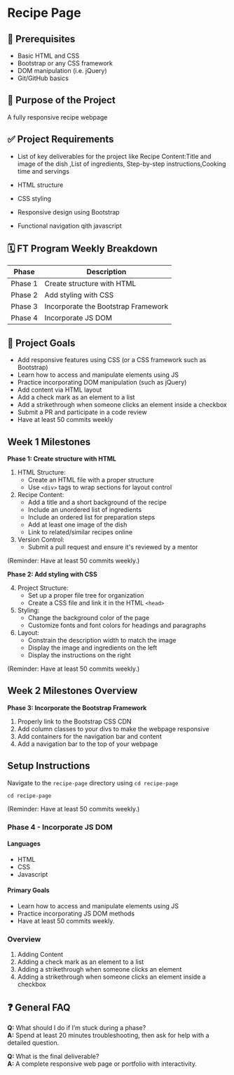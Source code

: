 # Recipe Page

## 📌 Prerequisites

- Basic HTML and CSS
- Bootstrap or any CSS framework
- DOM manipulation (i.e. jQuery)
- Git/GitHub basics

## 🎯 Purpose of the Project

A fully responsive recipe webpage

## ✅ Project Requirements

- List of key deliverables for the project like Recipe Content:Title and image of the dish ,List of ingredients, Step-by-step instructions,Cooking time and servings

- HTML structure
- CSS styling
- Responsive design using Bootstrap
- Functional navigation qith javascript

## 🗓️ FT Program Weekly Breakdown

| Phase   | Description                         |
| ------- | ----------------------------------- |
| Phase 1 | Create structure with HTML          |
| Phase 2 | Add styling with CSS                |
| Phase 3 | Incorporate the Bootstrap Framework |
| Phase 4 | Incorporate JS DOM                  |

## 🏁 Project Goals

- Add responsive features using CSS (or a CSS framework such as Bootstrap)
- Learn how to access and manipulate elements using JS
- Practice incorporating DOM manipulation (such as jQuery)
- Add content via HTML layout
- Add a check mark as an element to a list
- Add a strikethrough when someone clicks an element inside a checkbox
- Submit a PR and participate in a code review
- Have at least 50 commits weekly

## Week 1 Milestones

**Phase 1: Create structure with HTML**

1. HTML Structure:
   - Create an HTML file with a proper structure
   - Use `<div>` tags to wrap sections for layout control
2. Recipe Content:
   - Add a title and a short background of the recipe
   - Include an unordered list of ingredients
   - Include an ordered list for preparation steps
   - Add at least one image of the dish
   - Link to related/similar recipes online
3. Version Control:
   - Submit a pull request and ensure it's reviewed by a mentor

(Reminder: Have at least 50 commits weekly.)

**Phase 2: Add styling with CSS**

4. Project Structure:
   - Set up a proper file tree for organization
   - Create a CSS file and link it in the HTML `<head>`
5. Styling:
   - Change the background color of the page
   - Customize fonts and font colors for headings and paragraphs
6. Layout:
   - Constrain the description width to match the image
   - Display the image and ingredients on the left
   - Display the instructions on the right

(Reminder: Have at least 50 commits weekly.)

## Week 2 Milestones Overview

**Phase 3: Incorporate the Bootstrap Framework**

1. Properly link to the Bootstrap CSS CDN
2. Add column classes to your divs to make the webpage responsive
3. Add containers for the navigation bar and content
4. Add a navigation bar to the top of your webpage

## Setup Instructions

Navigate to the `recipe-page` directory using `cd recipe-page`

```shell
cd recipe-page
```

(Reminder: Have at least 50 commits weekly.)

### Phase 4 - Incorporate JS DOM

#### Languages

- HTML
- CSS
- Javascript

#### Primary Goals

- Learn how to access and manipulate elements using JS
- Practice incorporating JS DOM methods
- Have at least 50 commits weekly.

### Overview

1.  Adding Content
2.  Adding a check mark as an element to a list
3.  Adding a strikethrough when someone clicks an element
4.  Adding a strikethrough when someone clicks an element inside a checkbox

## ❓ General FAQ

**Q:** What should I do if I’m stuck during a phase?  
**A:** Spend at least 20 minutes troubleshooting, then ask for help with a detailed question.

**Q:** What is the final deliverable?  
**A:** A complete responsive web page or portfolio with interactivity.
